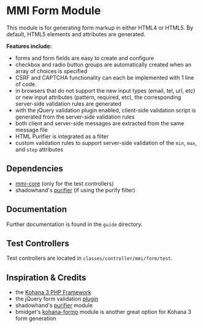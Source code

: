 # MMI Form Module

This module is for generating form markup in either HTML4 or HTML5.
By default, HTML5 elements and attributes are generated.

**Features include:**

* forms and form fields are easy to create and configure
* checkbox and radio button groups are automatically created when an array of choices is
specified
* CSRF and CAPTCHA functionality can each be implemented with 1 line of code.
* in browsers that do not support the new input types (email, tel, url, etc) or new input
attributes (pattern, required, etc), the corresponding server-side validation rules are
generated
* with the jQuery validation plugin enabled, client-side validation script is generated
from the server-side validation rules
* both client and server-side messages are extracted from the same message file
* HTML Purifier is integrated as a filter
* custom validation rules to support server-side validation of the `min`, `max`, and
`step` attributes

## Dependencies

* [mmi-core](http://github.com/memakeit/mmi-core) (only for the test controllers)
* shadowhand's [purifier](http://github.com/shadowhand/purifier) (if using the purify filter)

## Documentation

Further documentation is found in the `guide` directory.

## Test Controllers

Test controllers are located in `classes/controller/mmi/form/test`.

## Inspiration &amp; Credits

* the [Kohana 3 PHP Framework](http://github.com/kohana)
* the jQuery form validation [plugin](http://docs.jquery.com/Plugins/Validation)
* shadowhand's [purifier](http://github.com/shadowhand/purifier) module
* bmidget's [kohana-formo](http://github.com/bmidget/kohana-formo) module is another great option
for Kohana 3 form generation
